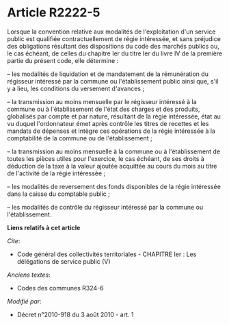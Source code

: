 # Article R2222-5

Lorsque la convention relative aux modalités de l'exploitation d'un service public est qualifiée contractuellement de régie
intéressée, et sans préjudice des obligations résultant des dispositions du code des marchés publics ou, le cas échéant, de
celles du chapitre Ier du titre Ier du livre IV de la première partie du présent code, elle détermine : 

– les modalités de liquidation et de mandatement de la rémunération du régisseur intéressé par la commune ou l'établissement
public ainsi que, s'il y a lieu, les conditions du versement d'avances ; 

– la transmission au moins mensuelle par le régisseur intéressé à la commune ou à l'établissement de l'état des charges et
des produits, globalisés par compte et par nature, résultant de la régie intéressée, état au vu duquel l'ordonnateur émet
après contrôle les titres de recettes et les mandats de dépenses et intègre ces opérations de la régie intéressée à la
comptabilité de la commune ou de l'établissement ; 

– la transmission au moins mensuelle à la commune ou à l'établissement de toutes les pièces utiles pour l'exercice, le cas
échéant, de ses droits à déduction de la taxe à la valeur ajoutée acquittée au cours du mois au titre de l'activité de la
régie intéressée ; 

– les modalités de reversement des fonds disponibles de la régie intéressée dans la caisse du comptable public ; 

– les modalités de contrôle du régisseur intéressé par la commune ou l'établissement.

**Liens relatifs à cet article**

_Cite_:

  - Code général des collectivités territoriales -  CHAPITRE Ier : Les délégations de service public (V)

_Anciens textes_:

  - Codes des communes R324-6

_Modifié par_:

  - Décret n°2010-918 du 3 août 2010 - art. 1
